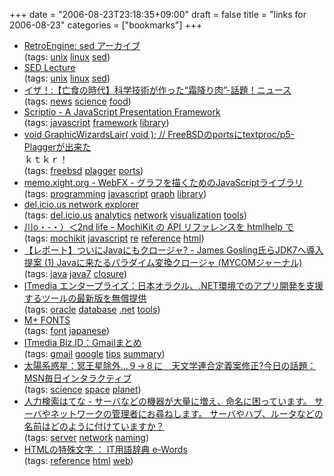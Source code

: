 +++
date = "2006-08-23T23:18:35+09:00"
draft = false
title = "links for 2006-08-23"
categories = ["bookmarks"]
+++

<ul class="delicious">
	<li>
		<div class="delicious-link"><a href="http://www.chimimo.com/sed/">RetroEngine: sed アーカイブ</a></div>
		<div class="delicious-tags">(tags: <a href="http://del.icio.us/nobu666/unix">unix</a> <a href="http://del.icio.us/nobu666/linux">linux</a> <a href="http://del.icio.us/nobu666/sed">sed</a>)</div>
	</li>
	<li>
		<div class="delicious-link"><a href="http://www.gcd.org/sengoku/sedlec/">SED Lecture</a></div>
		<div class="delicious-tags">(tags: <a href="http://del.icio.us/nobu666/unix">unix</a> <a href="http://del.icio.us/nobu666/linux">linux</a> <a href="http://del.icio.us/nobu666/sed">sed</a>)</div>
	</li>
	<li>
		<div class="delicious-link"><a href="http://www.iza.ne.jp/news/newsarticle/natnews/topics/15891/">イザ！:【亡食の時代】科学技術が作った“霜降り肉”-話題！ニュース</a></div>
		<div class="delicious-tags">(tags: <a href="http://del.icio.us/nobu666/news">news</a> <a href="http://del.icio.us/nobu666/science">science</a> <a href="http://del.icio.us/nobu666/food">food</a>)</div>
	</li>
	<li>
		<div class="delicious-link"><a href="http://www.scriptio.us/">Scriptio - A JavaScript Presentation Framework</a></div>
		<div class="delicious-tags">(tags: <a href="http://del.icio.us/nobu666/javascript">javascript</a> <a href="http://del.icio.us/nobu666/framework">framework</a> <a href="http://del.icio.us/nobu666/library">library</a>)</div>
	</li>
	<li>
		<div class="delicious-link"><a href="http://www.otsune.com/diary/2006/08/22/3.html#200608223">void GraphicWizardsLair( void ); // FreeBSDのportsにtextproc/p5-Plaggerが出来た</a></div>
		<div class="delicious-extended">ｋｔｋｒ！</div>
		<div class="delicious-tags">(tags: <a href="http://del.icio.us/nobu666/freebsd">freebsd</a> <a href="http://del.icio.us/nobu666/plagger">plagger</a> <a href="http://del.icio.us/nobu666/ports">ports</a>)</div>
	</li>
	<li>
		<div class="delicious-link"><a href="http://memo.xight.org/2006-08-22-10">memo.xight.org - WebFX - グラフを描くためのJavaScriptライブラリ</a></div>
		<div class="delicious-tags">(tags: <a href="http://del.icio.us/nobu666/programming">programming</a> <a href="http://del.icio.us/nobu666/javascript">javascript</a> <a href="http://del.icio.us/nobu666/graph">graph</a> <a href="http://del.icio.us/nobu666/library">library</a>)</div>
	</li>
	<li>
		<div class="delicious-link"><a href="http://www.twoantennas.com/projects/delicious-network-explorer/">del.icio.us network explorer</a></div>
		<div class="delicious-tags">(tags: <a href="http://del.icio.us/nobu666/del.icio.us">del.icio.us</a> <a href="http://del.icio.us/nobu666/analytics">analytics</a> <a href="http://del.icio.us/nobu666/network">network</a> <a href="http://del.icio.us/nobu666/visualization">visualization</a> <a href="http://del.icio.us/nobu666/tools">tools</a>)</div>
	</li>
	<li>
		<div class="delicious-link"><a href="http://d.hatena.ne.jp/secondlife/20060822/1156253957">川o・-・）＜2nd life - MochiKit の API リファレンスを htmlhelp で</a></div>
		<div class="delicious-tags">(tags: <a href="http://del.icio.us/nobu666/mochikit">mochikit</a> <a href="http://del.icio.us/nobu666/javascript">javascript</a> <a href="http://del.icio.us/nobu666/re">re</a> <a href="http://del.icio.us/nobu666/reference">reference</a> <a href="http://del.icio.us/nobu666/html">html</a>)</div>
	</li>
	<li>
		<div class="delicious-link"><a href="http://journal.mycom.co.jp/articles/2006/08/23/java7closuer/">【レポート】ついにJavaにもクロージャ? - James Gosling氏らJDK7へ導入提案 (1) Javaに来たるパラダイム変換クロージャ (MYCOMジャーナル)</a></div>
		<div class="delicious-tags">(tags: <a href="http://del.icio.us/nobu666/java">java</a> <a href="http://del.icio.us/nobu666/java7">java7</a> <a href="http://del.icio.us/nobu666/closure">closure</a>)</div>
	</li>
	<li>
		<div class="delicious-link"><a href="http://www.itmedia.co.jp/enterprise/articles/0608/22/news069.html">ITmedia エンタープライズ：日本オラクル、.NET環境でのアプリ開発を支援するツールの最新版を無償提供</a></div>
		<div class="delicious-tags">(tags: <a href="http://del.icio.us/nobu666/oracle">oracle</a> <a href="http://del.icio.us/nobu666/database">database</a> <a href="http://del.icio.us/nobu666/.net">.net</a> <a href="http://del.icio.us/nobu666/tools">tools</a>)</div>
	</li>
	<li>
		<div class="delicious-link"><a href="http://mplus-fonts.sourceforge.jp/">M+ FONTS</a></div>
		<div class="delicious-tags">(tags: <a href="http://del.icio.us/nobu666/font">font</a> <a href="http://del.icio.us/nobu666/japanese">japanese</a>)</div>
	</li>
	<li>
		<div class="delicious-link"><a href="http://www.itmedia.co.jp/bizid/gmail_index.html">ITmedia Biz.ID：Gmailまとめ</a></div>
		<div class="delicious-tags">(tags: <a href="http://del.icio.us/nobu666/gmail">gmail</a> <a href="http://del.icio.us/nobu666/google">google</a> <a href="http://del.icio.us/nobu666/tips">tips</a> <a href="http://del.icio.us/nobu666/summary">summary</a>)</div>
	</li>
	<li>
		<div class="delicious-link"><a href="http://www.mainichi-msn.co.jp/today/news/20060823k0000e040069000c.html">太陽系惑星：冥王星除外…９→８に　天文学連合定義案修正?今日の話題：MSN毎日インタラクティブ</a></div>
		<div class="delicious-tags">(tags: <a href="http://del.icio.us/nobu666/science">science</a> <a href="http://del.icio.us/nobu666/space">space</a> <a href="http://del.icio.us/nobu666/planet">planet</a>)</div>
	</li>
	<li>
		<div class="delicious-link"><a href="http://q.hatena.ne.jp/1156318046">人力検索はてな - サーバなどの機器が大量に増え、命名に困っています。 サーバやネットワークの管理者にお尋ねします。 サーバやハブ、ルータなどの名前はどのように付けていますか？</a></div>
		<div class="delicious-tags">(tags: <a href="http://del.icio.us/nobu666/server">server</a> <a href="http://del.icio.us/nobu666/network">network</a> <a href="http://del.icio.us/nobu666/naming">naming</a>)</div>
	</li>
	<li>
		<div class="delicious-link"><a href="http://e-words.jp/p/r-htmlentity.html">HTMLの特殊文字 ： IT用語辞典 e-Words</a></div>
		<div class="delicious-tags">(tags: <a href="http://del.icio.us/nobu666/reference">reference</a> <a href="http://del.icio.us/nobu666/html">html</a> <a href="http://del.icio.us/nobu666/web">web</a>)</div>
	</li>
</ul>
